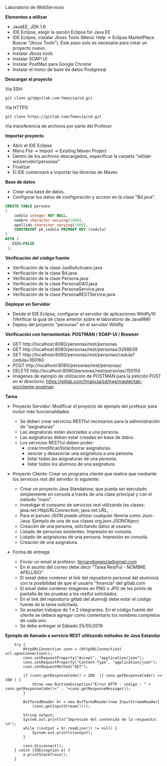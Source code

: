 Laboratorio de WebServices

**Elementos a utilizar**
* JavaEE, JDK 1.8
* IDE Eclipse, elegir la opción Eclipse for Java EE
* IDE Eclipse, instalar Jboss Tools (Menú: Help -> Eclipse MarketPlace. Buscar "Jboss Tools"). Este paso solo es necesario para crear un proyecto nuevo.
* Instalar Jboss tools 
* Instalar SOAP-UI
* Instalar PostMan para Google Chrome
* Instalar el motor de base de datos Postgresql

**Descargar el proyecto**

Via SSH:
    
    git clone git@gitlab.com:fmancia/sd.git
    
Via HTTPS:
    
    git clone https://gitlab.com/fmancia/sd.git
    
Via transferencia de archivos por parte del Profesor

    
**Importar proyecto**
 * Abrir el IDE Eclipse
 * Menú File -> Import -> Existing Maven Project
 * Dentro de los archivos descargados, especificar la carpeta "sd\lab-ws\servidor\personas"
 * Finalizar
 * El IDE comenzará a importar las librerías de Maven
 
**Base de datos**
 * Crear una base de datos.
 * Configurar los datos de configuración y acceso en la clase "Bd.java".

```sql
CREATE TABLE persona
(
    cedula integer NOT NULL,
    nombre character varying(1000),
    apellido character varying(1000),
    CONSTRAINT pk_cedula PRIMARY KEY (cedula)
)
WITH (
   OIDS=FALSE
 );
```

**Verificación del código fuente**
 * Verificación de la clase JaxRsActivator.java
 * Verificación de la clase Bd.java
 * Verificación de la clase Persona.java
 * Verificación de la clase PersonaDAO.java
 * Verificación de la clase PersonaService.java
 * Verificación de la clase PersonaRESTService.java

**Deployar en Servidor**
 * Desde el IDE Eclipse, configurar el servidor de aplicaciones Wildfly10 (Verificar la guía de clase anterior sobre el laboratorio de JavaRMI)
 * Deploy del proyecto "personas" en el servidor Wildfly


**Verificación con herramientas: POSTMAN / SOAP-UI / Browser**
 * GET http://localhost:8080/personas/rest/personas
 * GET http://localhost:8080/personas/rest/personas/3298639
 * GET http://localhost:8080/personas/rest/personas/cedula?cedula=160160
 * POST http://localhost:8080/personas/rest/personas/
 * DELETE http://localhost:8080/personas/rest/personas/150150
 * Imágenes de ejemplo de utilización de POSTMAN para la petición POST en el directorio: https://gitlab.com/fmancia/sd/tree/master/lab-ws/cliente-postman
 

**Tarea**
 * Proyecto Servidor: Modificar el proyecto de ejemplo del profesor para incluir más funcionalidades.
    * Se deben crear servicios RESTful necesarios para la administración de "asignaturas"
    * Las asignaturas están asociadas a una persona.
    * Las asignaturas deben estar creadas en base de datos.
    * Los servicios RESTful deben poder:
        * crear/modificar/listar/borrar asignaturas.
        * asociar y desasociar una asignatura a una persona.
        * listar todas las asignaturas de una persona.
        * listar todos los alumnos de una asignatura.
		
 * Proyecto Cliente: Crear un programa cliente que realice que mediante los servicios rest del servidor lo siguiente:
	* Crear un proyecto Java Standalone, que pueda ser ejecutado simplemente en consola a través de una clase principal y con el método "main".
	* Investigar el consumo de servicios rest utilizando las clases: java.net.HttpURLConnection; java.net.URL; 
	* Para el parseo JSON puede utilizar cualquier librería como Json-Java. Ejemplo de una de sus clases org.json.JSONObject; 
	* Creación de una persona, solicitando datos al usuario.
	* Listado de personas existentes. Impresión en consola.
	* Listado de asignaturas de una persona. Impresión en consola.
	* Creación de una asignatura.
 
 * Forma de entrega:
     * Enviar un email al profesor:  fernandomancia@gmail.com 
	 * En el asunto del correo debe decir "Tarea RestFul - NOMBRE APELLIDO"
     * El email debe contener el link del repositorio personal del alumno/a con la posibilidad de que el usuario "fmancia" del gitlab.com
     * El email debe contener imagenes en PNG o JPG de los prints de pantalla de las pruebas a los restful solicitados.
     * En el link del repositorio gitlab del alumn@ debe estar el código fuente de la tarea solicitada.
	 * Se aceptan trabajos de 1 o 2 integrantes. En el código fuente del cliente se deberá agregar como comentario los nombres completos de cada uno.
     * Se debe entregar el Sábado 25/05/2019
	 
	 
**Ejemplo de llamado a servicio REST utilizando métodos de Java Estandar**

        try {
			HttpURLConnection conn = (HttpURLConnection) url.openConnection();
			conn.setRequestProperty("Accept", "application/json");
			conn.setRequestProperty("Content-Type", "application/json");
			conn.setRequestMethod("GET");
			
			if (conn.getResponseCode() < 200  || conn.getResponseCode() >= 300 ) {
				throw new RuntimeException("Error HTTP - código : " + conn.getResponseCode()+" : "+conn.getResponseMessage());
			}

			BufferedReader br = new BufferedReader(new InputStreamReader(
				(conn.getInputStream())));

			String output;
			System.out.println("Impresión del contenido de la respuesta: \n");
			while ((output = br.readLine()) != null) {
				System.out.println(output);
			}

			conn.disconnect();
		} catch (IOException e) {
			e.printStackTrace();
		}
